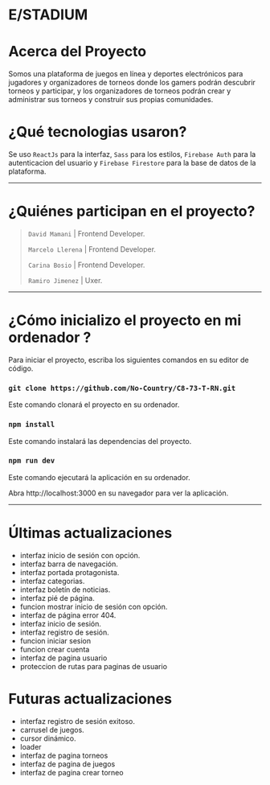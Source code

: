 # **E/STADIUM**

# **Acerca del Proyecto**

Somos una plataforma de juegos en línea y deportes electrónicos para jugadores y organizadores de torneos donde los gamers podrán descubrir torneos y participar, y los organizadores de torneos podrán crear y administrar sus torneos y construir sus propias comunidades.

# **¿Qué tecnologias usaron?**

Se uso `ReactJs` para la interfaz, `Sass` para los estilos, `Firebase Auth` para la autenticacion del usuario y `Firebase Firestore` para la base de datos de la plataforma.

---

# **¿Quiénes participan en el proyecto?**

> `David Mamani` | Frontend Developer.
>
> `Marcelo Llerena` | Frontend Developer.
>
> `Carina Bosio` | Frontend Developer.
>
> `Ramiro Jimenez` | Uxer.

---

# **¿Cómo inicializo el proyecto en mi ordenador ?**

Para iniciar el proyecto, escriba los siguientes comandos en su editor de código.

### `git clone https://github.com/No-Country/C8-73-T-RN.git`

Este comando clonará el proyecto en su ordenador.

### `npm install`

Este comando instalará las dependencias del proyecto.

### `npm run dev`

Este comando ejecutará la aplicación en su ordenador.

Abra http://localhost:3000 en su navegador para ver la aplicación.

---

# **Últimas actualizaciones**

-   interfaz inicio de sesión con opción.
-   interfaz barra de navegación.
-   interfaz portada protagonista.
-   interfaz categorias.
-   interfaz boletín de noticias.
-   interfaz pié de página.
-   funcion mostrar inicio de sesión con opción.
-   interfaz de página error 404.
-   interfaz inicio de sesión.
-   interfaz registro de sesión.
-   funcion iniciar sesion
-   funcion crear cuenta
-   interfaz de pagina usuario
-   proteccion de rutas para paginas de usuario

# **Futuras actualizaciones**

-   interfaz registro de sesión exitoso.
-   carrusel de juegos.
-   cursor dinámico.
-   loader
-   interfaz de pagina torneos
-   interfaz de pagina de juegos
-   interfaz de pagina crear torneo
